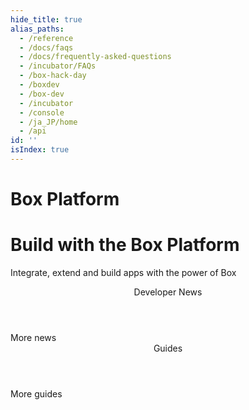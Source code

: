 ```yaml
---
hide_title: true
alias_paths:
  - /reference
  - /docs/faqs
  - /docs/frequently-asked-questions
  - /incubator/FAQs
  - /box-hack-day
  - /boxdev
  - /box-dev
  - /incubator
  - /console
  - /ja_JP/home
  - /api
id: ''
isIndex: true
---
```


# Box Platform

<Hero>

# Build with the Box Platform

Integrate, extend and build apps with the power of Box

</Hero>

<Centered wide>

  <Header stroke centered to='/guides'>
    Developer News

  </Header>

  <BlogCards >

</BlogCards>

  <More to='https://medium.com/box-developer-blog' right>
    More news

  </More>

  <Header stroke centered to='/guides'>
    Guides

  </Header>

  <GuideCategories limit='8' >

</GuideCategories>

  <More to='/{locale}/guides' right>
    More guides

  </More>

</Centered>
